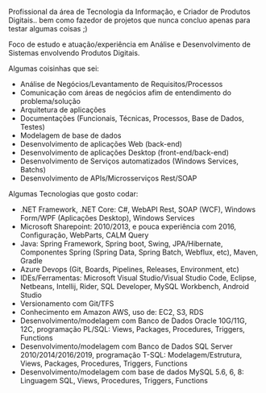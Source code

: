 Profissional da área de Tecnologia da Informação, e Criador de Produtos Digitais.. bem como fazedor de projetos que nunca concluo apenas para testar algumas coisas ;)

Foco de estudo e atuação/experiência em Análise e Desenvolvimento de Sistemas envolvendo Produtos Digitais.

Algumas coisinhas que sei:

- Análise de Negócios/Levantamento de Requisitos/Processos
- Comunicação com áreas de negócios afim de entendimento do problema/solução
- Arquitetura de aplicações
- Documentações (Funcionais, Técnicas, Processos, Base de Dados, Testes)
- Modelagem de base de dados
- Desenvolvimento de aplicações Web (back-end)
- Desenvolvimento de aplicações Desktop (front-end/back-end)
- Desenvolvimento de Serviços automatizados (Windows Services, Batchs)
- Desenvolvimento de APIs/Microsserviços Rest/SOAP

Algumas Tecnologias que gosto codar:

- .NET Framework, .NET Core: C#, WebAPI Rest, SOAP (WCF), Windows Form/WPF (Aplicações Desktop), Windows Services 
- Microsoft Sharepoint: 2010/2013, e pouca experiência com 2016, Configuração, WebParts, CALM Query
- Java: Spring Framework, Spring boot, Swing, JPA/Hibernate, Componentes Spring (Spring Data, Spring Batch, Webflux, etc), Maven, Gradle
- Azure Devops (Git, Boards, Pipelines, Releases, Environment, etc)
- IDEs/Ferramentas: Microsoft Visual Studio/Visual Studio Code, Eclipse, Netbeans, Intellij, Rider, SQL Developer, MySQL Workbench, Android Studio
- Versionamento com Git/TFS
- Conhecimento em Amazon AWS, uso de: EC2, S3, RDS
- Desenvolvimento/modelagem com Banco de Dados Oracle 10G/11G, 12C, programação PL/SQL: Views, Packages, Procedures, Triggers, Functions
- Desenvolvimento/modelagem com Banco de Dados SQL Server 2010/2014/2016/2019, programação T-SQL: Modelagem/Estrutura, Views, Packages, Procedures, Triggers, Functions
- Desenvolvimento/modelagem com base de dados MySQL 5.6, 6, 8: Linguagem SQL, Views, Procedures, Triggers, Functions

